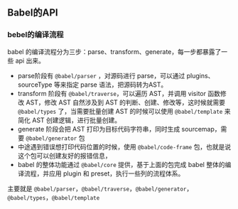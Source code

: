 ## Babel的API

### bebel的编译流程

babel 的编译流程分为三步：parse、transform、generate，每一步都暴露了一些 api 出来。

- parse阶段有 `@babel/parser` ，对源码进行 parse，可以通过 plugins、sourceType 等来指定 parse 语法，把源码转为AST。
- transform 阶段有 `@babel/traverse`，可以遍历 AST，并调用 visitor 函数修改 AST，修改 AST 自然涉及到 AST 的判断、创建、修改等，这时候就需要 `@babel/types` 了，当需要批量创建 AST 的时候可以使用 `@babel/template` 来简化 AST 创建逻辑，进行批量创建。
- generate 阶段会把 AST 打印为目标代码字符串，同时生成 sourcemap，需要 `@babel/generator` 包
- 中途遇到错误想打印代码位置的时候，使用 `@babel/code-frame` 包，也就是说这个包可以创建友好的报错信息，
- babel 的整体功能通过 `@babel/core` 提供，基于上面的包完成 babel 整体的编译流程，并应用 plugin 和 preset，执行一些列的流程体系。

主要就是 `@babel/parser`，`@babel/traverse`，`@babel/generator`，`@babel/types`，`@babel/template`



